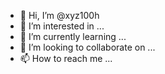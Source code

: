 - 👋 Hi, I’m @xyz100h
- 👀 I’m interested in ...
- 🌱 I’m currently learning ...
- 💞️ I’m looking to collaborate on ...
- 📫 How to reach me ...

<!---
xyz100h/xyz100h is a ✨ special ✨ repository because its `README.md` (this file) appears on your GitHub profile.
You can click the Preview link to take a look at your changes.
--->
